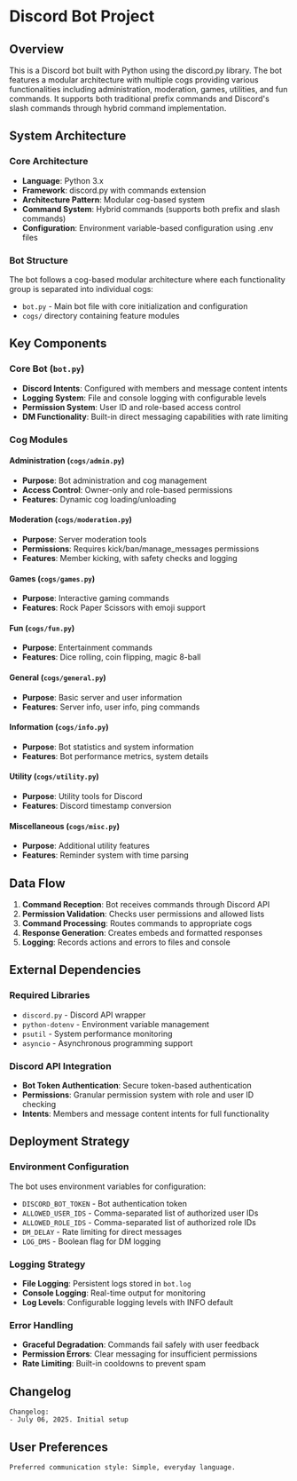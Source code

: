 # Discord Bot Project

## Overview

This is a Discord bot built with Python using the discord.py library. The bot features a modular architecture with multiple cogs providing various functionalities including administration, moderation, games, utilities, and fun commands. It supports both traditional prefix commands and Discord's slash commands through hybrid command implementation.

## System Architecture

### Core Architecture
- **Language**: Python 3.x
- **Framework**: discord.py with commands extension
- **Architecture Pattern**: Modular cog-based system
- **Command System**: Hybrid commands (supports both prefix and slash commands)
- **Configuration**: Environment variable-based configuration using .env files

### Bot Structure
The bot follows a cog-based modular architecture where each functionality group is separated into individual cogs:
- `bot.py` - Main bot file with core initialization and configuration
- `cogs/` directory containing feature modules

## Key Components

### Core Bot (`bot.py`)
- **Discord Intents**: Configured with members and message content intents
- **Logging System**: File and console logging with configurable levels
- **Permission System**: User ID and role-based access control
- **DM Functionality**: Built-in direct messaging capabilities with rate limiting

### Cog Modules

#### Administration (`cogs/admin.py`)
- **Purpose**: Bot administration and cog management
- **Access Control**: Owner-only and role-based permissions
- **Features**: Dynamic cog loading/unloading

#### Moderation (`cogs/moderation.py`)
- **Purpose**: Server moderation tools
- **Permissions**: Requires kick/ban/manage_messages permissions
- **Features**: Member kicking, with safety checks and logging

#### Games (`cogs/games.py`)
- **Purpose**: Interactive gaming commands
- **Features**: Rock Paper Scissors with emoji support

#### Fun (`cogs/fun.py`)
- **Purpose**: Entertainment commands
- **Features**: Dice rolling, coin flipping, magic 8-ball

#### General (`cogs/general.py`)
- **Purpose**: Basic server and user information
- **Features**: Server info, user info, ping commands

#### Information (`cogs/info.py`)
- **Purpose**: Bot statistics and system information
- **Features**: Bot performance metrics, system details

#### Utility (`cogs/utility.py`)
- **Purpose**: Utility tools for Discord
- **Features**: Discord timestamp conversion

#### Miscellaneous (`cogs/misc.py`)
- **Purpose**: Additional utility features
- **Features**: Reminder system with time parsing

## Data Flow

1. **Command Reception**: Bot receives commands through Discord API
2. **Permission Validation**: Checks user permissions and allowed lists
3. **Command Processing**: Routes commands to appropriate cogs
4. **Response Generation**: Creates embeds and formatted responses
5. **Logging**: Records actions and errors to files and console

## External Dependencies

### Required Libraries
- `discord.py` - Discord API wrapper
- `python-dotenv` - Environment variable management
- `psutil` - System performance monitoring
- `asyncio` - Asynchronous programming support

### Discord API Integration
- **Bot Token Authentication**: Secure token-based authentication
- **Permissions**: Granular permission system with role and user ID checking
- **Intents**: Members and message content intents for full functionality

## Deployment Strategy

### Environment Configuration
The bot uses environment variables for configuration:
- `DISCORD_BOT_TOKEN` - Bot authentication token
- `ALLOWED_USER_IDS` - Comma-separated list of authorized user IDs
- `ALLOWED_ROLE_IDS` - Comma-separated list of authorized role IDs
- `DM_DELAY` - Rate limiting for direct messages
- `LOG_DMS` - Boolean flag for DM logging

### Logging Strategy
- **File Logging**: Persistent logs stored in `bot.log`
- **Console Logging**: Real-time output for monitoring
- **Log Levels**: Configurable logging levels with INFO default

### Error Handling
- **Graceful Degradation**: Commands fail safely with user feedback
- **Permission Errors**: Clear messaging for insufficient permissions
- **Rate Limiting**: Built-in cooldowns to prevent spam

## Changelog

```
Changelog:
- July 06, 2025. Initial setup
```

## User Preferences

```
Preferred communication style: Simple, everyday language.
```